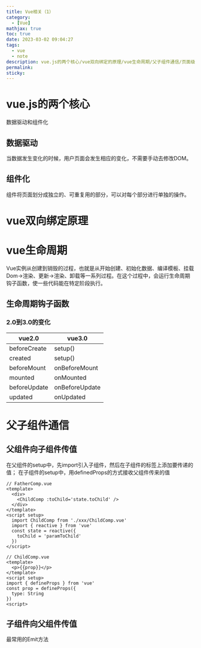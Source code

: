```yaml
---
title: Vue相关（1）
category:
  - [Vue]
mathjax: true
toc: true
date: 2023-03-02 09:04:27
tags:
  - vue
  - note
description: vue.js的两个核心/vue双向绑定的原理/vue生命周期/父子组件通信/页面级组件传值/动态组件
permalink:
sticky:
---
```

# vue.js的两个核心
数据驱动和组件化
## 数据驱动
当数据发生变化的时候，用户页面会发生相应的变化，不需要手动去修改DOM。
## 组件化
组件将页面划分成独立的、可重复用的部分，可以对每个部分进行单独的操作。
# vue双向绑定原理

# vue生命周期
Vue实例从创建到销毁的过程，也就是从开始创建、初始化数据、编译模板、挂载Dom→渲染、更新→渲染、卸载等一系列过程。在这个过程中，会运行生命周期钩子函数，使一些代码能在特定阶段执行。
## 生命周期钩子函数

### 2.0到3.0的变化
| vue2.0 | vue3.0 |
| ------ | ------ |
| beforeCreate | setup() |
| created | setup() |
| beforeMount | onBeforeMount |
| mounted | onMounted |
| beforeUpdate | onBeforeUpdate |
| updated | onUpdated |

# 父子组件通信
## 父组件向子组件传值
在父组件的setup中，先import引入子组件，然后在子组件的标签上添加要传递的值；
在子组件的setup中，用definedProps的方式接收父组件传来的值
```vue
// FatherComp.vue
<template>
  <div>
    <ChildComp :toChild='state.toChild' />
  </div>
</template>
<script setup>
  import ChildComp from './xxx/ChildComp.vue'
  import { reactive } from 'vue'
  const state = reactive({
    toChild = 'paramToChild'
  })
</script>
```
```vue
// ChildComp.vue
<template>
  <p>{{prop}}</p>
</template>
<script setup>
import { defineProps } from 'vue'
const prop = defineProps({
  type: String
})
<script>
```
## 子组件向父组件传值
最常用的Emit方法
